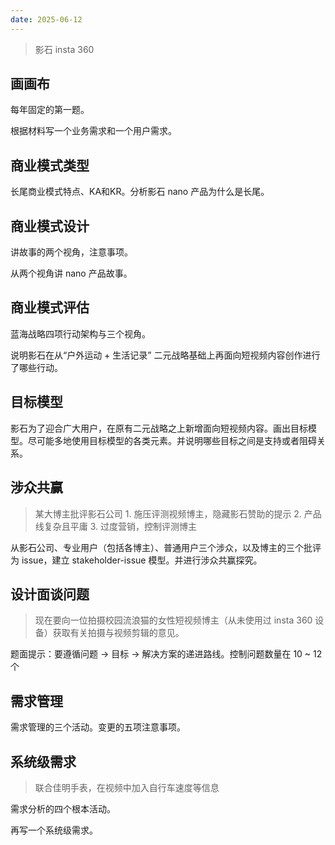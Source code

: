 ```yaml
---
date: 2025-06-12
---
```


> 影石 insta 360

## 画画布

每年固定的第一题。

根据材料写一个业务需求和一个用户需求。

## 商业模式类型

长尾商业模式特点、KA和KR。分析影石 nano 产品为什么是长尾。

## 商业模式设计

讲故事的两个视角，注意事项。

从两个视角讲 nano 产品故事。

## 商业模式评估

蓝海战略四项行动架构与三个视角。

说明影石在从“户外运动 + 生活记录” 二元战略基础上再面向短视频内容创作进行了哪些行动。

## 目标模型

影石为了迎合广大用户，在原有二元战略之上新增面向短视频内容。画出目标模型。尽可能多地使用目标模型的各类元素。并说明哪些目标之间是支持或者阻碍关系。

## 涉众共赢

> 某大博主批评影石公司 1. 施压评测视频博主，隐藏影石赞助的提示 2. 产品线复杂且平庸 3. 过度营销，控制评测博主

从影石公司、专业用户（包括各博主）、普通用户三个涉众，以及博主的三个批评为 issue，建立 stakeholder-issue 模型。并进行涉众共赢探究。

## 设计面谈问题

> 现在要向一位拍摄校园流浪猫的女性短视频博主（从未使用过 insta 360 设备）获取有关拍摄与视频剪辑的意见。

题面提示：要遵循问题 → 目标 → 解决方案的递进路线。控制问题数量在 10 ~ 12 个


## 需求管理

需求管理的三个活动。变更的五项注意事项。

## 系统级需求

> 联合佳明手表，在视频中加入自行车速度等信息

需求分析的四个根本活动。

再写一个系统级需求。